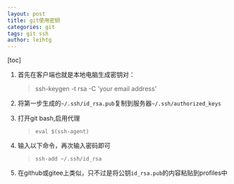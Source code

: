 ```yaml
---
layout: post
title: git使用密钥
categories: git
tags: git ssh
author: leihtg
---
```




[toc]





1. 首先在客户端也就是本地电脑生成密钥对：

   > ssh-keygen -t rsa -C 'your email address'

2. 将第一步生成的`~/.ssh/id_rsa.pub`复制到服务器`~/.ssh/authorized_keys`

3. 打开git bash,启用代理

   > `eval $(ssh-agent)`    

4. 输入以下命令，再次输入密码即可

   > ```
   > ssh-add ~/.ssh/id_rsa
   > ```

5. 在github或gitee上类似，只不过是将公钥`id_rsa.pub`的内容粘贴到profiles中